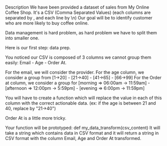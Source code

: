 Description
We have been provided a dataset of sales from My Online Coffee Shop. It's a CSV (Comma Separated Values) (each columns are separated by , and each line by \n)
Our goal will be to identify customer who are more likely to buy coffee online.

Data management is hard problem, as hard problem we have to split them into smaller one.

Here is our first step: data prep.

You noticed our CSV is composed of 3 columns we cannot group them easily: Email - Age - Order At.

For the email, we will consider the provider.
For the age column, we consider a group from [1->20] - [21->40] - [41->65] - [66->99]
For the Order at column, we consider a group for [morning => 06:00am -> 11:59am] - [afternoon => 12:00pm -> 5:59pm] - [evening => 6:00pm -> 11:59pm]

You will have to create a function which will replace the value in each of this column with the correct actionable data.
(ex: if the age is between 21 and 40, replace by "21->40")

Order At is a little more tricky.

Your function will be prototyped: def my_data_transform(csv_content)
It will take a string which contains data in CSV format and it will return a string in CSV format with the column Email, Age and Order At transformed.

